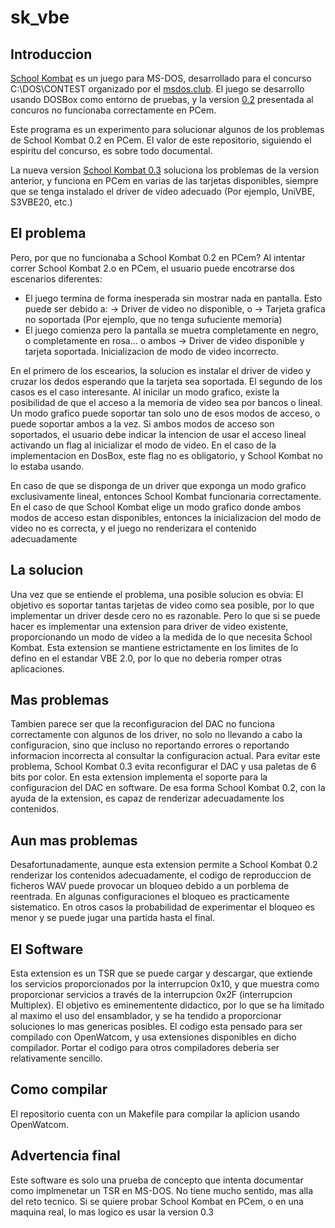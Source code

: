 # sk_vbe

## Introduccion

[School Kombat](https://github.com/jm-fernandez/sk) es un juego para MS-DOS, desarrollado para el concurso C:\DOS\CONTEST organizado por el [msdos.club](https://msdos.club/). El juego se desarrollo usando DOSBox como entorno de pruebas, y la version [0.2](https://github.com/jm-fernandez/sk/releases/tag/0.2) presentada al concuros no funcionaba correctamente en PCem. 

Este programa es un experimento para solucionar algunos de los problemas de School Kombat 0.2 en PCem. El valor de este repositorio, siguiendo el espiritu del concurso, es sobre todo documental. 

La nueva version [School Kombat 0.3](https://github.com/jm-fernandez/sk/releases/tag/0.3) soluciona los problemas de la version anterior, y funciona en PCem en varias de las tarjetas disponibles, siempre que se tenga instalado el driver de video adecuado (Por ejemplo, UniVBE, S3VBE20, etc.)

## El problema
Pero, por que no funcionaba a School Kombat 0.2 en PCem? Al intentar correr School Kombat 2.o en PCem, el usuario puede encotrarse dos escenarios diferentes:
   - El juego termina de forma inesperada sin mostrar nada en pantalla. Esto puede ser debido a:
        -> Driver de video no disponible, o
        -> Tarjeta grafica no soportada (Por ejemplo, que no tenga sufuciente memoria)
   - El juego comienza pero la pantalla se muetra completamente en negro, o completamente en rosa... o ambos
        -> Driver de video disponible y tarjeta soportada. Inicializacion de modo de video incorrecto.

En el primero de los escearios, la solucion es instalar el driver de video y cruzar los dedos esperando que la tarjeta sea soportada. 
El segundo de los casos es el caso interesante. Al inicilar un modo grafico, existe la posibilidad de que el acceso a la memoria de video sea por bancos o lineal. Un modo grafico puede soportar tan solo uno de esos modos de acceso, o puede soportar ambos a la vez. Si ambos modos de acceso son soportados, el usuario debe indicar la intencion de usar el acceso lineal activando un flag al inicializar el modo de video. En el caso de la implementacion en DosBox, este flag no es obligatorio, y School Kombat no lo estaba usando.

En caso de que se disponga de un driver que exponga un modo grafico exclusivamente lineal, entonces School Kombat funcionaria correctamente. En el caso de que School Kombat elige un modo grafico donde ambos modos de acceso estan disponibles, entonces la inicializacion del modo de video no es correcta, y el juego no renderizara el contenido adecuadamente

## La solucion

Una vez que se entiende el problema, una posible solucion es obvia: El objetivo es soportar tantas tarjetas de video como sea posible, por lo que implementar un driver desde cero no es razonable. Pero lo que si se puede hacer es implementar una extension para driver de video existente, proporcionando un modo de video a la medida de lo que necesita School Kombat. Esta extension se mantiene estrictamente en los limites de lo defino en el estandar VBE 2.0, por lo que no deberia romper otras aplicaciones.

## Mas problemas

Tambien parece ser que la reconfiguracion del DAC no funciona correctamente con algunos de los driver, no solo no llevando a cabo la configuracion, sino que incluso no reportando errores o reportando informacion incorrecta al consultar la configuracion actual. Para evitar este problema, School Kombat 0.3 evita reconfigurar el DAC y usa paletas de 6 bits por color. En esta extension implementa el soporte para la configuracion del DAC en software. De esa forma School Kombat 0.2, con la ayuda de la extension, es capaz de renderizar adecuadamente los contenidos.

## Aun mas problemas

Desafortunadamente, aunque esta extension permite a School Kombat 0.2 renderizar los contenidos adecuadamente, el codigo de reproduccion de ficheros WAV puede provocar un bloqueo debido a un porblema de reentrada. En algunas configuraciones el bloqueo es practicamente sistematico. En otros casos la probabilidad de experimentar el bloqueo es menor y se puede jugar una partida hasta el final.

## El Software

Esta extension es un TSR que se puede cargar y descargar, que extiende los servicios proporcionados por la interrupcion 0x10, y que muestra como proporcionar servicios a través de la interrupcion 0x2F (interrupcion Multiplex). El objetivo es eminementente didactico, por lo que se ha limitado al maximo el uso del ensamblador, y se ha tendido a proporcionar soluciones lo mas genericas posibles. 
El codigo esta pensado para ser compilado con OpenWatcom, y usa extensiones disponibles en dicho compilador. Portar el codigo para otros compiladores deberia ser relativamente sencillo.

## Como compilar

El repositorio cuenta con un Makefile para compilar la aplicion usando OpenWatcom. 

## Advertencia final

Este software es solo una prueba de concepto que intenta documentar como implmenetar un TSR en MS-DOS. No tiene mucho sentido, mas alla del reto tecnico. 
Si se quiere probar School Kombat en PCem, o en una maquina real, lo mas logico es usar la version 0.3
